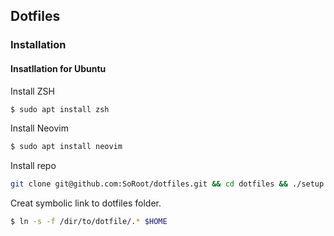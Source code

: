 ## Dotfiles

### Installation

#### Insatllation for Ubuntu

Install ZSH
```bash
$ sudo apt install zsh
```

Install Neovim
```bash
$ sudo apt install neovim
```

Install repo
```bash
git clone git@github.com:SoRoot/dotfiles.git && cd dotfiles && ./setup.sh
```

Creat symbolic link to dotfiles folder.
```bash
$ ln -s -f /dir/to/dotfile/.* $HOME
```


